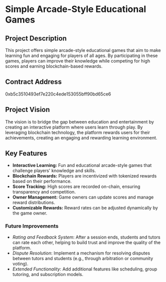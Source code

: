 # Simple Arcade-Style Educational Games

## Project Description
This project offers simple arcade-style educational games that aim to make learning fun and engaging for players of all ages. By participating in these games, players can improve their knowledge while competing for high scores and earning blockchain-based rewards.

## Contract Address
0xb5c3510493ef7e220c4ede153055bff90bd65ce6

## Project Vision
The vision is to bridge the gap between education and entertainment by creating an interactive platform where users learn through play. By leveraging blockchain technology, the platform rewards users for their achievements, creating an engaging and rewarding learning environment.

## Key Features
- **Interactive Learning:** Fun and educational arcade-style games that challenge players' knowledge and skills.
- **Blockchain Rewards:** Players are incentivized with tokenized rewards based on their performance.
- **Score Tracking:** High scores are recorded on-chain, ensuring transparency and competition.
- **Owner Management:** Game owners can update scores and manage reward distributions.
- **Customizable Rewards:** Reward rates can be adjusted dynamically by the game owner.

### Future Improvements

- *Rating and Feedback System*: After a session ends, students and tutors can rate each other, helping to build trust and improve the quality of the platform.
- *Dispute Resolution*: Implement a mechanism for resolving disputes between tutors and students (e.g., through arbitration or community voting).
- *Extended Functionality*: Add additional features like scheduling, group tutoring, and subscription models.